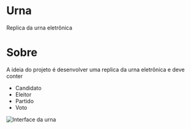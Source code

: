 # Urna
Replica da urna eletrônica

# Sobre
A ideia do projeto é desenvolver uma replica da urna eletrônica e deve conter
 - Candidato
 - Eleitor
 - Partido
 - Voto

![Interface da urna](https://i.imgur.com/YOObnFl.png)
